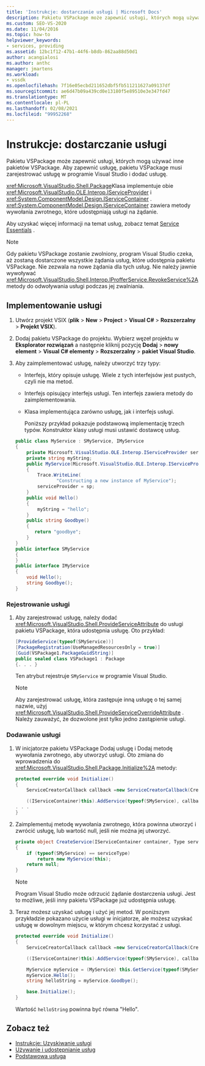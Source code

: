 ```yaml
---
title: 'Instrukcje: dostarczanie usługi | Microsoft Docs'
description: Pakietu VSPackage może zapewnić usługi, których mogą używać inne pakietów VSPackage. Dowiedz się, w jaki sposób pakietu VSPackage rejestruje usługę w programie Visual Studio i dodaje ją do usługi.
ms.custom: SEO-VS-2020
ms.date: 11/04/2016
ms.topic: how-to
helpviewer_keywords:
- services, providing
ms.assetid: 12bc1f12-47b1-44f6-b8db-862aa88d50d1
author: acangialosi
ms.author: anthc
manager: jmartens
ms.workload:
- vssdk
ms.openlocfilehash: 7f16e05ecbd211652dbf5fb511211627a09137df
ms.sourcegitcommit: ae6d47b09a439cd0e13180f5e89510e3e347fd47
ms.translationtype: MT
ms.contentlocale: pl-PL
ms.lasthandoff: 02/08/2021
ms.locfileid: "99952268"
---
```

# <a name="how-to-provide-a-service"></a>Instrukcje: dostarczanie usługi
Pakietu VSPackage może zapewnić usługi, których mogą używać inne pakietów VSPackage. Aby zapewnić usługę, pakietu VSPackage musi zarejestrować usługę w programie Visual Studio i dodać usługę.

 <xref:Microsoft.VisualStudio.Shell.Package>Klasa implementuje obie <xref:Microsoft.VisualStudio.OLE.Interop.IServiceProvider> i <xref:System.ComponentModel.Design.IServiceContainer> . <xref:System.ComponentModel.Design.IServiceContainer> zawiera metody wywołania zwrotnego, które udostępniają usługi na żądanie.

 Aby uzyskać więcej informacji na temat usług, zobacz temat [Service Essentials](../extensibility/internals/service-essentials.md) .

> [!NOTE]
> Gdy pakietu VSPackage zostanie zwolniony, program Visual Studio czeka, aż zostaną dostarczone wszystkie żądania usług, które udostępnia pakietu VSPackage. Nie zezwala na nowe żądania dla tych usług. Nie należy jawnie wywoływać <xref:Microsoft.VisualStudio.Shell.Interop.IProfferService.RevokeService%2A> metody do odwoływania usługi podczas jej zwalniania.

## <a name="implement-a-service"></a>Implementowanie usługi

1. Utwórz projekt VSIX (**plik**  >  **New**  >  **Project**  >  **Visual C#**  >  **Rozszerzalny**  >  **Projekt VSIX**).

2. Dodaj pakietu VSPackage do projektu. Wybierz węzeł projektu w **Eksplorator rozwiązań** a następnie kliknij pozycję **Dodaj**  >  **nowy element**  >  **Visual C# elementy**  >  **Rozszerzalny**  >  **pakiet Visual Studio**.

3. Aby zaimplementować usługę, należy utworzyć trzy typy:

   - Interfejs, który opisuje usługę. Wiele z tych interfejsów jest pustych, czyli nie ma metod.

   - Interfejs opisujący interfejs usługi. Ten interfejs zawiera metody do zaimplementowania.

   - Klasa implementująca zarówno usługę, jak i interfejs usługi.

     Poniższy przykład pokazuje podstawową implementację trzech typów. Konstruktor klasy usługi musi ustawić dostawcę usług.

   ```csharp
   public class MyService : SMyService, IMyService
   {
       private Microsoft.VisualStudio.OLE.Interop.IServiceProvider serviceProvider;
       private string myString;
       public MyService(Microsoft.VisualStudio.OLE.Interop.IServiceProvider sp)
       {
           Trace.WriteLine(
                  "Constructing a new instance of MyService");
           serviceProvider = sp;
       }
       public void Hello()
       {
           myString = "hello";
       }
       public string Goodbye()
       {
          return "goodbye";
       }
   }
   public interface SMyService
   {
   }
   public interface IMyService
   {
       void Hello();
       string Goodbye();
   }

   ```

### <a name="register-a-service"></a>Rejestrowanie usługi

1. Aby zarejestrować usługę, należy dodać <xref:Microsoft.VisualStudio.Shell.ProvideServiceAttribute> do usługi pakietu VSPackage, która udostępnia usługę. Oto przykład:

    ```csharp
    [ProvideService(typeof(SMyService))]
    [PackageRegistration(UseManagedResourcesOnly = true)]
    [Guid(VSPackage1.PackageGuidString)]
    public sealed class VSPackage1 : Package
    {. . . }
    ```

     Ten atrybut rejestruje `SMyService` w programie Visual Studio.

    > [!NOTE]
    > Aby zarejestrować usługę, która zastępuje inną usługę o tej samej nazwie, użyj <xref:Microsoft.VisualStudio.Shell.ProvideServiceOverrideAttribute> . Należy zauważyć, że dozwolone jest tylko jedno zastąpienie usługi.

### <a name="add-a-service"></a>Dodawanie usługi

1. W inicjatorze pakietu VSPackage Dodaj usługę i Dodaj metodę wywołania zwrotnego, aby utworzyć usługi. Oto zmiana do wprowadzenia do <xref:Microsoft.VisualStudio.Shell.Package.Initialize%2A> metody:

    ```csharp
    protected override void Initialize()
    {
        ServiceCreatorCallback callback =new ServiceCreatorCallback(CreateService);

        ((IServiceContainer)this).AddService(typeof(SMyService), callback);
    . . .
    }
    ```

2. Zaimplementuj metodę wywołania zwrotnego, która powinna utworzyć i zwrócić usługę, lub wartość null, jeśli nie można jej utworzyć.

    ```csharp
    private object CreateService(IServiceContainer container, Type serviceType)
    {
        if (typeof(SMyService) == serviceType)
            return new MyService(this);
        return null;
    }
    ```

    > [!NOTE]
    > Program Visual Studio może odrzucić żądanie dostarczenia usługi. Jest to możliwe, jeśli inny pakietu VSPackage już udostępnia usługę.

3. Teraz możesz uzyskać usługę i użyć jej metod. W poniższym przykładzie pokazano użycie usługi w inicjatorze, ale możesz uzyskać usługę w dowolnym miejscu, w którym chcesz korzystać z usługi.

    ```csharp
    protected override void Initialize()
    {
        ServiceCreatorCallback callback =new ServiceCreatorCallback(CreateService);

        ((IServiceContainer)this).AddService(typeof(SMyService), callback);

        MyService myService = (MyService) this.GetService(typeof(SMyService));
        myService.Hello();
        string helloString = myService.Goodbye();

        base.Initialize();
    }
    ```

     Wartość `helloString` powinna być równa "Hello".

## <a name="see-also"></a>Zobacz też
- [Instrukcje: Uzyskiwanie usługi](../extensibility/how-to-get-a-service.md)
- [Używanie i udostępnianie usług](../extensibility/using-and-providing-services.md)
- [Podstawowa usługa](../extensibility/internals/service-essentials.md)
